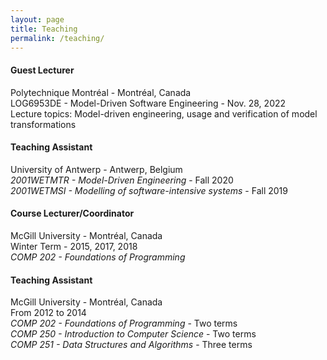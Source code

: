 ```yaml
---
layout: page
title: Teaching
permalink: /teaching/
---
```

#### Guest Lecturer
Polytechnique Montréal - Montréal, Canada  
LOG6953DE - Model-Driven Software Engineering - Nov. 28, 2022  
Lecture topics: Model-driven engineering, usage and verification of model transformations

#### Teaching Assistant
University of Antwerp - Antwerp, Belgium  
*2001WETMTR - Model-Driven Engineering* - Fall 2020  
*2001WETMSI - Modelling of software-intensive systems* - Fall 2019  

#### Course Lecturer/Coordinator
McGill University - Montréal, Canada  
Winter Term - 2015, 2017, 2018  
*COMP 202 - Foundations of Programming*  


#### Teaching Assistant
McGill University - Montréal, Canada  
From 2012 to 2014  
*COMP 202 - Foundations of Programming* - Two terms  
*COMP 250 - Introduction to Computer Science* - Two terms  
*COMP 251 - Data Structures and Algorithms* - Three terms  

